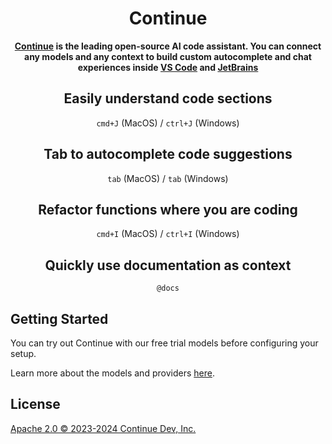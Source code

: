 <!-- Plugin description -->

<h1 align="center">Continue</h1>

<div align="center">

**[Continue](https://docs.continue.dev) is the leading open-source AI code assistant. You can connect any models and any context to build custom autocomplete and chat experiences inside [VS Code](https://marketplace.visualstudio.com/items?itemName=Continue.continue) and [JetBrains](https://plugins.jetbrains.com/plugin/22707-continue-extension)**

</div>

<div align="center">

## Easily understand code sections

`cmd+J` (MacOS) / `ctrl+J` (Windows)

## Tab to autocomplete code suggestions

`tab` (MacOS) / `tab` (Windows)

## Refactor functions where you are coding

`cmd+I` (MacOS) / `ctrl+I` (Windows)

## Quickly use documentation as context

`@docs`

</div>

## Getting Started

You can try out Continue with our free trial models before configuring your setup.

Learn more about the models and providers [here](https://continue.dev/docs/setup/overview).

## License

[Apache 2.0 © 2023-2024 Continue Dev, Inc.](./LICENSE)

<!-- Plugin description end -->
